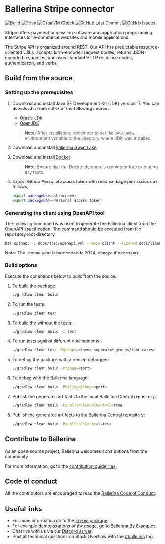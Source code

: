# Ballerina Stripe connector

[![Build](https://github.com/ballerina-platform/module-ballerinax-stripe/actions/workflows/ci.yml/badge.svg)](https://github.com/ballerina-platform/module-ballerinax-stripe/actions/workflows/ci.yml)
[![Trivy](https://github.com/ballerina-platform/module-ballerinax-stripe/actions/workflows/trivy-scan.yml/badge.svg)](https://github.com/ballerina-platform/module-ballerinax-stripe/actions/workflows/trivy-scan.yml)
[![GraalVM Check](https://github.com/ballerina-platform/module-ballerinax-stripe/actions/workflows/build-with-bal-test-native.yml/badge.svg)](https://github.com/ballerina-platform/module-ballerinax-stripe/actions/workflows/build-with-bal-test-native.yml)
[![GitHub Last Commit](https://img.shields.io/github/last-commit/ballerina-platform/module-ballerinax-stripe.svg)](https://github.com/ballerina-platform/module-ballerinax-stripe/commits/master)
[![GitHub Issues](https://img.shields.io/github/issues/ballerina-platform/ballerina-library/module/stripe.svg?label=Open%20Issues)](https://github.com/ballerina-platform/ballerina-library/labels/module%stripe)

Stripe offers payment processing software and application programming interfaces for e-commerce websites and mobile applications.

The Stripe API is organized around REST. Our API has predictable resource-oriented URLs, accepts form-encoded request bodies, returns JSON-encoded responses, and uses standard HTTP response codes, authentication, and verbs.

## Build from the source

### Setting up the prerequisites

1. Download and install Java SE Development Kit (JDK) version 17. You can download it from either of the following sources:

    * [Oracle JDK](https://www.oracle.com/java/technologies/downloads/)
    * [OpenJDK](https://adoptium.net/)

   > **Note:** After installation, remember to set the `JAVA_HOME` environment variable to the directory where JDK was installed.

2. Download and install [Ballerina Swan Lake](https://ballerina.io/).

3. Download and install [Docker](https://www.docker.com/get-started).

   > **Note**: Ensure that the Docker daemon is running before executing any tests.

4. Export Github Personal access token with read package permissions as follows,

    ```bash
    export packageUser=<Username>
    export packagePAT=<Personal access token>
    ```

### Generating the client using OpenAPI tool

The following command was used to generate the Ballerina client from the OpenAPI specification. The command should be executed from the repository root directory.

```bash
bal openapi -i docs/spec/openapi.yml --mode client --license docs/license.txt -o ballerina
```

Note: The license year is hardcoded to 2024, change if necessary.

### Build options

Execute the commands below to build from the source.

1. To build the package:

   ```bash
   ./gradlew clean build
   ```

2. To run the tests:

   ```bash
   ./gradlew clean test
   ```

3. To build the without the tests:

   ```bash
   ./gradlew clean build -x test
   ```

4. To run tests against different environments:

   ```bash
   ./gradlew clean test -Pgroups=<Comma separated groups/test cases>
   ```

5. To debug the package with a remote debugger:

   ```bash
   ./gradlew clean build -Pdebug=<port>
   ```

6. To debug with the Ballerina language:

   ```bash
   ./gradlew clean build -PbalJavaDebug=<port>
   ```

7. Publish the generated artifacts to the local Ballerina Central repository:

    ```bash
    ./gradlew clean build -PpublishToLocalCentral=true
    ```

8. Publish the generated artifacts to the Ballerina Central repository:

   ```bash
   ./gradlew clean build -PpublishToCentral=true
   ```

## Contribute to Ballerina

As an open-source project, Ballerina welcomes contributions from the community.

For more information, go to the [contribution guidelines](https://github.com/ballerina-platform/ballerina-lang/blob/master/CONTRIBUTING.md).

## Code of conduct

All the contributors are encouraged to read the [Ballerina Code of Conduct](https://ballerina.io/code-of-conduct).

## Useful links

* For more information go to the [`stripe` package](https://central.ballerina.io/ballerinax/stripe/latest).
* For example demonstrations of the usage, go to [Ballerina By Examples](https://ballerina.io/learn/by-example/).
* Chat live with us via our [Discord server](https://discord.gg/ballerinalang).
* Post all technical questions on Stack Overflow with the [#ballerina](https://stackoverflow.com/questions/tagged/ballerina) tag.
